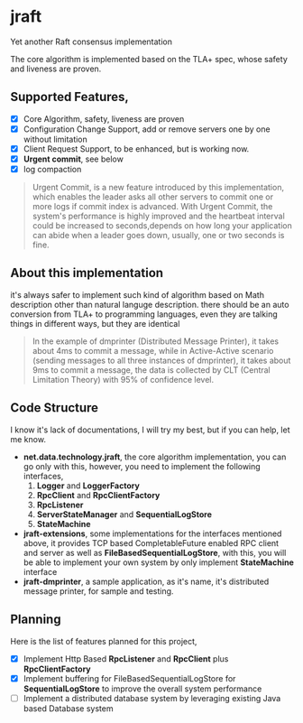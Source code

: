 # jraft
Yet another Raft consensus implementation

The core algorithm is implemented based on the TLA+ spec, whose safety and liveness are proven.

## Supported Features,
- [x] Core Algorithm, safety, liveness are proven
- [x] Configuration Change Support, add or remove servers one by one without limitation
- [x] Client Request Support, to be enhanced, but is working now.
- [x] **Urgent commit**, see below
- [x] log compaction 

> Urgent Commit, is a new feature introduced by this implementation, which enables the leader asks all other servers to commit one or more logs if commit index is advanced. With Urgent Commit, the system's performance is highly improved and the heartbeat interval could be increased to seconds,depends on how long your application can abide when a leader goes down, usually, one or two seconds is fine. 

## About this implementation
it's always safer to implement such kind of algorithm based on Math description other than natural languge description.
there should be an auto conversion from TLA+ to programming languages, even they are talking things in different ways, but they are identical

> In the example of dmprinter (Distributed Message Printer), it takes about 4ms to commit a message, while in Active-Active scenario (sending messages to all three instances of dmprinter), it takes about 9ms to commit a message, the data is collected by CLT (Central Limitation Theory) with 95% of confidence level.

## Code Structure
I know it's lack of documentations, I will try my best, but if you can help, let me know.
* **net.data.technology.jraft**, the core algorithm implementation, you can go only with this, however, you need to implement the following interfaces,
  1. **Logger** and **LoggerFactory**
  2. **RpcClient** and **RpcClientFactory**
  3. **RpcListener**
  4. **ServerStateManager** and **SequentialLogStore**
  5. **StateMachine**
* **jraft-extensions**, some implementations for the interfaces mentioned above, it provides TCP based CompletableFuture<T> enabled RPC client and server as well as **FileBasedSequentialLogStore**, with this, you will be able to implement your own system by only implement **StateMachine** interface
* **jraft-dmprinter**, a sample application, as it's name, it's distributed message printer, for sample and testing.

## Planning
Here is the list of features planned for this project, 
- [x] Implement Http Based **RpcListener** and **RpcClient** plus **RpcClientFactory**
- [x] Implement buffering for FileBasedSequentialLogStore for **SequentialLogStore** to improve the overall system performance
- [ ] Implement a distributed database system by leveraging existing Java based Database system
